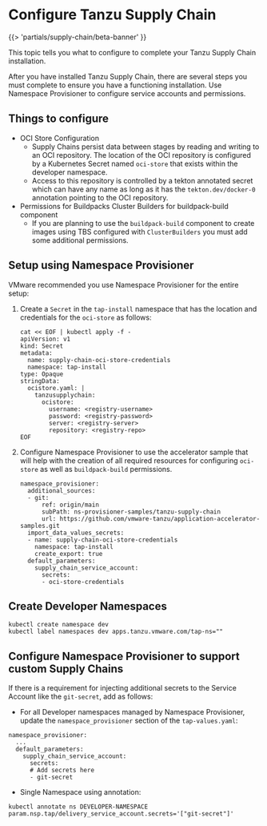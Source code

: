 # Configure Tanzu Supply Chain

{{> 'partials/supply-chain/beta-banner' }}

This topic tells you what to configure to complete your Tanzu Supply Chain installation.

After you have installed Tanzu Supply Chain, there are several steps you must complete to ensure
you have a functioning installation. Use Namespace Provisioner to configure service accounts and permissions.

## Things to configure

- OCI Store Configuration
  - Supply Chains persist data between stages by reading and writing to an OCI repository. 
  The location of the OCI repository is configured by a Kubernetes Secret named `oci-store` that
  exists within the developer namespace.
  - Access to this repository is controlled by a tekton annotated secret which can have any name as
  long as it has the `tekton.dev/docker-0` annotation pointing to the OCI repository.
- Permissions for Buildpacks Cluster Builders for buildpack-build component
  - If you are planning to use the `buildpack-build` component to create images using TBS configured with `ClusterBuilders` you must add some additional permissions.

## Setup using Namespace Provisioner

VMware recommended you use Namespace Provisioner for the entire setup:

1. Create a `Secret` in the `tap-install` namespace that has the location and credentials for the `oci-store` as follows:

    ```console
    cat << EOF | kubectl apply -f -
    apiVersion: v1
    kind: Secret
    metadata:
      name: supply-chain-oci-store-credentials
      namespace: tap-install
    type: Opaque
    stringData:
      ocistore.yaml: |
        tanzusupplychain:
          ocistore:
            username: <registry-username>
            password: <registry-password>
            server: <registry-server>
            repository: <registry-repo>
    EOF
    ```

2. Configure Namespace Provisioner to use the accelerator sample that will help with the creation of
all required resources for configuring `oci-store` as well as `buildpack-build` permissions.

    ```console
    namespace_provisioner:
      additional_sources:
      - git:
          ref: origin/main
          subPath: ns-provisioner-samples/tanzu-supply-chain
          url: https://github.com/vmware-tanzu/application-accelerator-samples.git
      import_data_values_secrets:
      - name: supply-chain-oci-store-credentials
        namespace: tap-install
        create_export: true
      default_parameters:
        supply_chain_service_account:
          secrets:
          - oci-store-credentials
    ```

## Create Developer Namespaces

```console
kubectl create namespace dev
kubectl label namespaces dev apps.tanzu.vmware.com/tap-ns=""
```

## Configure Namespace Provisioner to support custom Supply Chains

If there is a requirement for injecting additional secrets to the Service Account like the `git-secret`, add as follows:

- For all Developer namespaces managed by Namespace Provisioner, update the `namespace_provisioner`
section of the `tap-values.yaml`:

```console
namespace_provisioner:
  ...
  default_parameters:
    supply_chain_service_account:
      secrets:
      # Add secrets here
      - git-secret
```

- Single Namespace using annotation:

```console
kubectl annotate ns DEVELOPER-NAMESPACE param.nsp.tap/delivery_service_account.secrets='["git-secret"]'
```
